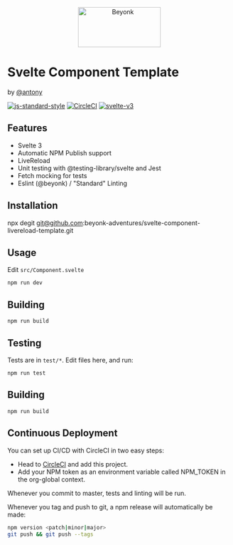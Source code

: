 <p align="center">
  <img width="186" height="90" src="https://user-images.githubusercontent.com/218949/44782765-377e7c80-ab80-11e8-9dd8-fce0e37c235b.png" alt="Beyonk" />
</p>

# Svelte Component Template

by [@antony](https://github.com/antony)

[![js-standard-style](https://img.shields.io/badge/code%20style-standard-brightgreen.svg)](http://standardjs.com) [![CircleCI](https://circleci.com/gh/beyonk-adventures/svelte-component-livereload-template.svg?style=shield)](https://circleci.com/gh/beyonk-adventures/svelte-component-livereload-template) [![svelte-v3](https://img.shields.io/badge/svelte-v3-blueviolet.svg)](https://svelte.dev)

## Features

* Svelte 3
* Automatic NPM Publish support
* LiveReload
* Unit testing with @testing-library/svelte and Jest
* Fetch mocking for tests
* Eslint (@beyonk) / "Standard" Linting

## Installation

npx degit git@github.com:beyonk-adventures/svelte-component-livereload-template.git

## Usage

Edit `src/Component.svelte`

`npm run dev`

## Building

`npm run build`

## Testing

Tests are in `test/*`. Edit files here, and run:

`npm run test`

## Building

`npm run build`

## Continuous Deployment

You can set up CI/CD with CircleCI in two easy steps:

* Head to [CircleCI](https://www.circleci.com) and add this project.
* Add your NPM token as an environment variable called NPM_TOKEN in the org-global context.

Whenever you commit to master, tests and linting will be run.

Whenever you tag and push to git, a npm release will automatically be made:

```bash
npm version <patch|minor|major>
git push && git push --tags
```
